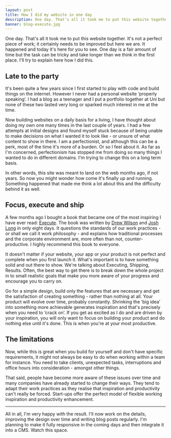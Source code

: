 ```yaml
---
layout: post
title: How I did my website in one day
description: One day. That's all it took me to put this website together. It's not a perfect piece of work, it certainly needs to be improved, but here we are. It happened, and today it's here for you to see. One day is a fair amount of time but the task can be tricky and take longer than we think in the first place. I'll try to explain here how I did this.
banner: blog-execute.jpg
---
```


One day. That's all it took me to put this website together. It's not a perfect piece of work; it certainly needs to be improved but here we are. It happened and today it's here for you to see. One day is a fair amount of time but the task can be tricky and take longer than we think in the first place. I'll try to explain here how I did this.

## Late to the party

It's been quite a few years since I first started to play with code and build things on the internet. However I never had a personal website ‘properly speaking’. I had a blog as a teenager and I put a portfolio together at Uni but none of these two lasted very long or sparked much interest in me at the time.

Now building websites on a daily basis for a living, I have thought about doing my own one many times in the last couple of years. I had a few attempts at initial designs and found myself stuck because of being unable to make decisions on what I wanted it to look like - or unsure of what content to show in there. I am a perfectionist, and although this can be a perk, most of the time it's more of a burden. Or so I feel about it. As far as I'm concerned, perfectionism has stopped me from doing so many things I wanted to do in different domains. I'm trying to change this on a long term basis.

In other words, this site was meant to land on the web months ago, if not years. So now you might wonder how come it's finally up and running. Something happened that made me think a lot about this and the difficulty behind it as well.

## Focus, execute and ship

A few months ago I bought a book that became one of the most inspiring I have ever read: <a href="//executebook.com" target="_blank">Execute</a>. The book was written by <a href="//twitter.com/drewwilson" target="_blank">Drew Wilson</a> and <a href="//twitter.com/joshlong" target="_blank">Josh Long</a> in only eight days. It questions the standards of our work practices - or shall we call it work philosophy - and explains how traditional processes and the corporate environment are, more often than not, counter-productive. I highly recommend this book to everyone.

It doesn't matter if your website, your app or your product is not perfect and complete when you first launch it. What's important is to have something solid and out there to show. We're talking about Executing, Shipping, Results. Often, the best way to get there is to break down the whole project in to small realistic goals that make you more aware of your progress and encourage you to carry on.

Go for a simple design, build only the features that are necessary and get the satisfaction of creating something - rather than nothing at all. Your product will evolve over time, probably constantly. Shrinking the ‘big idea’ into something more achievable generates inspiration and that's precisely when you need to ‘crack on’. If you get as excited as I do and are driven by your inspiration, you will only want to focus on building your product and do nothing else until it's done. This is when you're at your most productive.

## The limitations

Now, while this is great when you build for yourself and don't have specific requirements, it might not always be easy to do when working within a team for instance. You need to take clients, unexpected tasks, interruptions and office hours into consideration - amongst other things.

That said, people have become more aware of these issues over time and many companies have already started to change their ways. They tend to adapt their work practices as they realise that inspiration and productivity can't really be forced. Start-ups offer the perfect model of flexible working inspiration and productivity enhancement.

* * *

All in all, I'm very happy with the result. I'll now work on the details, improving the design over time and writing blog posts regularly. I'm planning to make it fully responsive in the coming days and then integrate it into a CMS. Watch this space.
